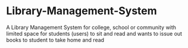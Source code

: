 # Library-Management-System
A Library Management System for college, school or community with limited space for students (users) to sit and read and wants to issue out books to student to take home and read 
